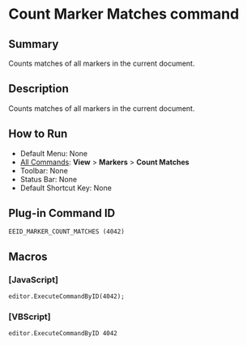 # Count Marker Matches command

## Summary

Counts matches of all markers in the current document.

## Description

Counts matches of all markers in the current document.

## How to Run

- Default Menu: None
- [All Commands](../tools/all_commands): **View** \> **Markers**
\> **Count Matches**
- Toolbar: None
- Status Bar: None
- Default Shortcut Key: None

## Plug-in Command ID

```
EEID_MARKER_COUNT_MATCHES (4042)```

## Macros

### \[JavaScript\]

```
editor.ExecuteCommandByID(4042);
```

### \[VBScript\]

```
editor.ExecuteCommandByID 4042
```
